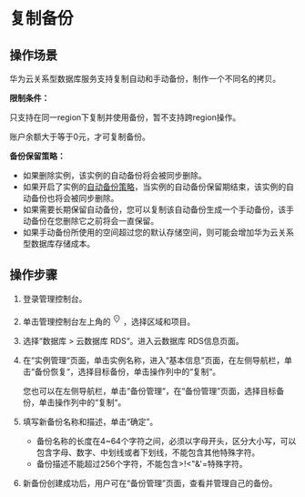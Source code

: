 # 复制备份<a name="rds_09_0032"></a>

## 操作场景<a name="rds_08_0009_section4332314314536"></a>

华为云关系型数据库服务支持复制自动和手动备份，制作一个不同名的拷贝。

**限制条件：**

只支持在同一region下复制并使用备份，暂不支持跨region操作。

账户余额大于等于0元，才可复制备份。

**备份保留策略：**

-   如果删除实例，该实例的自动备份将会被同步删除。
-   如果开启了实例的[自动备份策略](设置自动备份策略.md)，当实例的自动备份保留期结束，该实例的自动备份也将会被同步删除。
-   如果需要长期保留自动备份，您可以复制该自动备份生成一个手动备份，该手动备份在您删除它之前将会一直保留。
-   如果手动备份所使用的空间超过您的默认存储空间，则可能会增加华为云关系型数据库存储成本。

## 操作步骤<a name="rds_08_0009_section56693485162629"></a>

1.  登录管理控制台。
2.  单击管理控制台左上角的![](figures/Region灰色图标.png)，选择区域和项目。
3.  选择“数据库  \>  云数据库 RDS“。进入云数据库 RDS信息页面。
4.  在“实例管理“页面，单击实例名称，进入“基本信息”页面，在左侧导航栏，单击“备份恢复“，选择目标备份，单击操作列中的“复制“。

    您也可以在左侧导航栏，单击“备份管理”，在“备份管理”页面，选择目标备份，单击操作列中的“复制“。

5.  填写新备份名称和描述，单击“确定”。
    -   备份名称的长度在4\~64个字符之间，必须以字母开头，区分大小写，可以包含字母、数字、中划线或者下划线，不能包含其他特殊字符。
    -   备份描述不能超过256个字符，不能包含\>!<"&'=特殊字符。

6.  新备份创建成功后，用户可在“备份管理”页面，查看并管理自己的备份。

